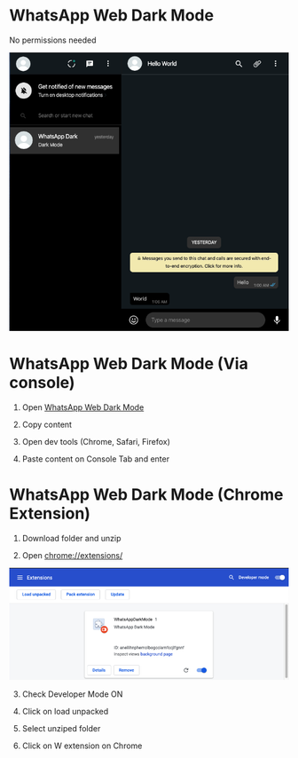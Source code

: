 # WhatsApp Web Dark Mode

No permissions needed


 ![WhatsApp Web Dark Mode](https://github.com/BlakePro/WhatsAppWebDarkMode/blob/master/WhatAppWebDarkMode.png "WhatsApp Web Dark Mode")

# WhatsApp Web Dark Mode (Via console)

  1) Open [WhatsApp Web Dark Mode](https://raw.githubusercontent.com/BlakePro/WhatsAppWebDarkMode/master/WhatsAppDarkModeChromeExtension/whatsapp_black.js)
  
  2) Copy content
  
  3) Open dev tools (Chrome, Safari, Firefox)
  
  3) Paste content on Console Tab and enter
  

# WhatsApp Web Dark Mode (Chrome Extension)

  1) Download folder and unzip

  2) Open [chrome://extensions/](chrome://extensions/)
  
  ![Chrome Extension Config](https://github.com/BlakePro/WhatsAppWebDarkMode/blob/master/WhatAppDarkExtensionExample.png "Chrome Extension Config")
  
  3) Check Developer Mode ON
  
  4) Click on load unpacked
  
  5) Select unziped folder
  
  6) Click on W extension on Chrome
